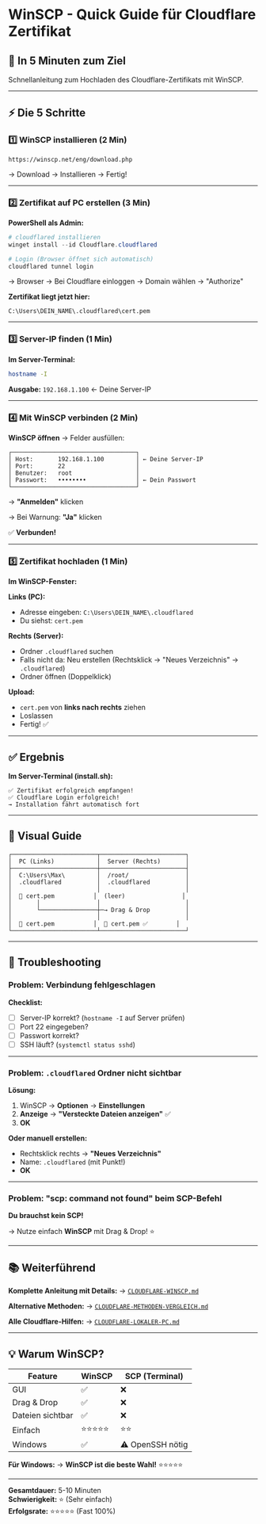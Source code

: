 # WinSCP - Quick Guide für Cloudflare Zertifikat

## 🚀 In 5 Minuten zum Ziel

Schnellanleitung zum Hochladen des Cloudflare-Zertifikats mit WinSCP.

---

## ⚡ Die 5 Schritte

### 1️⃣ WinSCP installieren (2 Min)

```
https://winscp.net/eng/download.php
```

→ Download → Installieren → Fertig!

---

### 2️⃣ Zertifikat auf PC erstellen (3 Min)

**PowerShell als Admin:**
```powershell
# cloudflared installieren
winget install --id Cloudflare.cloudflared

# Login (Browser öffnet sich automatisch)
cloudflared tunnel login
```

→ Browser → Bei Cloudflare einloggen → Domain wählen → "Authorize"

**Zertifikat liegt jetzt hier:**
```
C:\Users\DEIN_NAME\.cloudflared\cert.pem
```

---

### 3️⃣ Server-IP finden (1 Min)

**Im Server-Terminal:**
```bash
hostname -I
```

**Ausgabe:** `192.168.1.100` ← Deine Server-IP

---

### 4️⃣ Mit WinSCP verbinden (2 Min)

**WinSCP öffnen** → Felder ausfüllen:

```
┌───────────────────────────────────┐
│ Host:       192.168.1.100         │ ← Deine Server-IP
│ Port:       22                    │
│ Benutzer:   root                  │
│ Passwort:   ••••••••              │ ← Dein Passwort
└───────────────────────────────────┘
```

→ **"Anmelden"** klicken

→ Bei Warnung: **"Ja"** klicken

✅ **Verbunden!**

---

### 5️⃣ Zertifikat hochladen (1 Min)

**Im WinSCP-Fenster:**

**Links (PC):**
- Adresse eingeben: `C:\Users\DEIN_NAME\.cloudflared`
- Du siehst: `cert.pem`

**Rechts (Server):**
- Ordner `.cloudflared` suchen
- Falls nicht da: Neu erstellen (Rechtsklick → "Neues Verzeichnis" → `.cloudflared`)
- Ordner öffnen (Doppelklick)

**Upload:**
- `cert.pem` von **links nach rechts** ziehen
- Loslassen
- Fertig! ✅

---

## ✅ Ergebnis

**Im Server-Terminal (install.sh):**
```
✅ Zertifikat erfolgreich empfangen!
✅ Cloudflare Login erfolgreich!
→ Installation fährt automatisch fort
```

---

## 🎯 Visual Guide

```
┌────────────────────────┬────────────────────────┐
│  PC (Links)            │  Server (Rechts)       │
├────────────────────────┼────────────────────────┤
│  C:\Users\Max\         │  /root/                │
│  .cloudflared          │  .cloudflared          │
│                        │                        │
│  📄 cert.pem           │  (leer)                │
│       │                │                        │
│       └────────────────┼─→ Drag & Drop          │
│                        │                        │
│  📄 cert.pem           │  📄 cert.pem ✅        │
└────────────────────────┴────────────────────────┘
```

---

## 🔧 Troubleshooting

### Problem: Verbindung fehlgeschlagen

**Checklist:**
- [ ] Server-IP korrekt? (`hostname -I` auf Server prüfen)
- [ ] Port 22 eingegeben?
- [ ] Passwort korrekt?
- [ ] SSH läuft? (`systemctl status sshd`)

---

### Problem: `.cloudflared` Ordner nicht sichtbar

**Lösung:**
1. WinSCP → **Optionen** → **Einstellungen**
2. **Anzeige** → **"Versteckte Dateien anzeigen"** ✅
3. **OK**

**Oder manuell erstellen:**
- Rechtsklick rechts → **"Neues Verzeichnis"**
- Name: `.cloudflared` (mit Punkt!)
- **OK**

---

### Problem: "scp: command not found" beim SCP-Befehl

**Du brauchst kein SCP!** 

→ Nutze einfach **WinSCP** mit Drag & Drop! ⭐

---

## 📚 Weiterführend

**Komplette Anleitung mit Details:**
→ [`CLOUDFLARE-WINSCP.md`](CLOUDFLARE-WINSCP.md)

**Alternative Methoden:**
→ [`CLOUDFLARE-METHODEN-VERGLEICH.md`](CLOUDFLARE-METHODEN-VERGLEICH.md)

**Alle Cloudflare-Hilfen:**
→ [`CLOUDFLARE-LOKALER-PC.md`](CLOUDFLARE-LOKALER-PC.md)

---

## 💡 Warum WinSCP?

| Feature | WinSCP | SCP (Terminal) |
|---------|--------|----------------|
| GUI | ✅ | ❌ |
| Drag & Drop | ✅ | ❌ |
| Dateien sichtbar | ✅ | ❌ |
| Einfach | ⭐⭐⭐⭐⭐ | ⭐⭐ |
| Windows | ✅ | ⚠️ OpenSSH nötig |

**Für Windows:** → **WinSCP ist die beste Wahl!** ⭐⭐⭐⭐⭐

---

**Gesamtdauer:** 5-10 Minuten  
**Schwierigkeit:** ⭐ (Sehr einfach)  
**Erfolgsrate:** ⭐⭐⭐⭐⭐ (Fast 100%)
